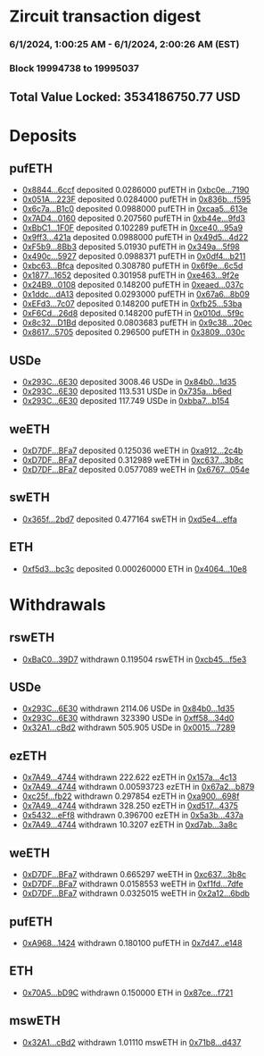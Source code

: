 # Zircuit transaction digest
### 6/1/2024, 1:00:25 AM - 6/1/2024, 2:00:26 AM (EST)
### Block 19994738 to 19995037

## Total Value Locked: 3534186750.77 USD

# Deposits
## pufETH
- [0x8844...6ccf](https://etherscan.io/address/0x8844d12eFBDBC794926d3B00237d60e5e02b6ccf) deposited 0.0286000 pufETH in [0xbc0e...7190](https://etherscan.io/tx/0x8844d12eFBDBC794926d3B00237d60e5e02b6ccf)
- [0x051A...223F](https://etherscan.io/address/0x051A2fE5Ae6cAe3B6C42ad2AEBcBeFcDadb7223F) deposited 0.0284000 pufETH in [0x836b...f595](https://etherscan.io/tx/0x051A2fE5Ae6cAe3B6C42ad2AEBcBeFcDadb7223F)
- [0x6c7a...B1c0](https://etherscan.io/address/0x6c7a153793E1b3CF5649304088aD2C0B80B0B1c0) deposited 0.0988000 pufETH in [0xcaa5...613e](https://etherscan.io/tx/0x6c7a153793E1b3CF5649304088aD2C0B80B0B1c0)
- [0x7AD4...0160](https://etherscan.io/address/0x7AD4eD3ef1EfEb3b1937e659de6e63e893B70160) deposited 0.207560 pufETH in [0xb44e...9fd3](https://etherscan.io/tx/0x7AD4eD3ef1EfEb3b1937e659de6e63e893B70160)
- [0xBbC1...1F0F](https://etherscan.io/address/0xBbC1ad3289b0129151B2792826B38f015C661F0F) deposited 0.102289 pufETH in [0xce40...95a9](https://etherscan.io/tx/0xBbC1ad3289b0129151B2792826B38f015C661F0F)
- [0x9ff3...421a](https://etherscan.io/address/0x9ff32596175BA1c19Ecf1dF0Cb84A9356708421a) deposited 0.0988000 pufETH in [0x49d5...4d22](https://etherscan.io/tx/0x9ff32596175BA1c19Ecf1dF0Cb84A9356708421a)
- [0xF5b9...8Bb3](https://etherscan.io/address/0xF5b9d00f6184954D6e725215D9Cab5F5698e8Bb3) deposited 5.01930 pufETH in [0x349a...5f98](https://etherscan.io/tx/0xF5b9d00f6184954D6e725215D9Cab5F5698e8Bb3)
- [0x490c...5927](https://etherscan.io/address/0x490c15b128865234D802fda3B16B693F11c15927) deposited 0.0988371 pufETH in [0x0df4...b211](https://etherscan.io/tx/0x490c15b128865234D802fda3B16B693F11c15927)
- [0xbc63...Bfca](https://etherscan.io/address/0xbc63F027d7C19e0A7a5f1921915d554ff5e8Bfca) deposited 0.308780 pufETH in [0x6f9e...6c5d](https://etherscan.io/tx/0xbc63F027d7C19e0A7a5f1921915d554ff5e8Bfca)
- [0x1877...1652](https://etherscan.io/address/0x18770bc2F7B52D50A1B36a9C8a9802301c2f1652) deposited 0.301958 pufETH in [0xe463...9f2e](https://etherscan.io/tx/0x18770bc2F7B52D50A1B36a9C8a9802301c2f1652)
- [0x24B9...0108](https://etherscan.io/address/0x24B938763B45648876C7636673D200B6c2F20108) deposited 0.148200 pufETH in [0xeaed...037c](https://etherscan.io/tx/0x24B938763B45648876C7636673D200B6c2F20108)
- [0x1ddc...dA13](https://etherscan.io/address/0x1ddcC04801E5448CbC33eD587375d36aAA46dA13) deposited 0.0293000 pufETH in [0x67a6...8b09](https://etherscan.io/tx/0x1ddcC04801E5448CbC33eD587375d36aAA46dA13)
- [0xEFd3...7c07](https://etherscan.io/address/0xEFd3790da198106733747ddC7849098D45a17c07) deposited 0.148200 pufETH in [0xfb25...53ba](https://etherscan.io/tx/0xEFd3790da198106733747ddC7849098D45a17c07)
- [0xF6Cd...26d8](https://etherscan.io/address/0xF6CdcC9a732F5AdE287ac4EFc111e0AF5e0B26d8) deposited 0.148200 pufETH in [0x010d...5f9c](https://etherscan.io/tx/0xF6CdcC9a732F5AdE287ac4EFc111e0AF5e0B26d8)
- [0x8c32...D1Bd](https://etherscan.io/address/0x8c32a08f0C792966A0e963971FB6C60F3f34D1Bd) deposited 0.0803683 pufETH in [0x9c38...20ec](https://etherscan.io/tx/0x8c32a08f0C792966A0e963971FB6C60F3f34D1Bd)
- [0x8617...5705](https://etherscan.io/address/0x86178F7cCCB2B5c94B0252a4Bbecaea0e3505705) deposited 0.296500 pufETH in [0x3809...030c](https://etherscan.io/tx/0x86178F7cCCB2B5c94B0252a4Bbecaea0e3505705)
## USDe
- [0x293C...6E30](https://etherscan.io/address/0x293C6937D8D82e05B01335F7B33FBA0c8e256E30) deposited 3008.46 USDe in [0x84b0...1d35](https://etherscan.io/tx/0x293C6937D8D82e05B01335F7B33FBA0c8e256E30)
- [0x293C...6E30](https://etherscan.io/address/0x293C6937D8D82e05B01335F7B33FBA0c8e256E30) deposited 113.531 USDe in [0x735a...b6ed](https://etherscan.io/tx/0x293C6937D8D82e05B01335F7B33FBA0c8e256E30)
- [0x293C...6E30](https://etherscan.io/address/0x293C6937D8D82e05B01335F7B33FBA0c8e256E30) deposited 117.749 USDe in [0xbba7...b154](https://etherscan.io/tx/0x293C6937D8D82e05B01335F7B33FBA0c8e256E30)
## weETH
- [0xD7DF...BFa7](https://etherscan.io/address/0xD7DF7E085214743530afF339aFC420c7c720BFa7) deposited 0.125036 weETH in [0xa912...2c4b](https://etherscan.io/tx/0xD7DF7E085214743530afF339aFC420c7c720BFa7)
- [0xD7DF...BFa7](https://etherscan.io/address/0xD7DF7E085214743530afF339aFC420c7c720BFa7) deposited 0.312989 weETH in [0xc637...3b8c](https://etherscan.io/tx/0xD7DF7E085214743530afF339aFC420c7c720BFa7)
- [0xD7DF...BFa7](https://etherscan.io/address/0xD7DF7E085214743530afF339aFC420c7c720BFa7) deposited 0.0577089 weETH in [0x6767...054e](https://etherscan.io/tx/0xD7DF7E085214743530afF339aFC420c7c720BFa7)
## swETH
- [0x365f...2bd7](https://etherscan.io/address/0x365f4162307Aefe1Fe9A8f03cB42e4C42a0e2bd7) deposited 0.477164 swETH in [0xd5e4...effa](https://etherscan.io/tx/0x365f4162307Aefe1Fe9A8f03cB42e4C42a0e2bd7)
## ETH
- [0xf5d3...bc3c](https://etherscan.io/address/0xf5d34f077B6f15BD294D69CeFF0bc2761Feebc3c) deposited 0.000260000 ETH in [0x4064...10e8](https://etherscan.io/tx/0xf5d34f077B6f15BD294D69CeFF0bc2761Feebc3c)
# Withdrawals
## rswETH
- [0xBaC0...39D7](https://etherscan.io/address/0xBaC07544bF49a03d818dFe1B710caa9a5EF039D7) withdrawn 0.119504 rswETH in [0xcb45...f5e3](https://etherscan.io/tx/0xBaC07544bF49a03d818dFe1B710caa9a5EF039D7)
## USDe
- [0x293C...6E30](https://etherscan.io/address/0x293C6937D8D82e05B01335F7B33FBA0c8e256E30) withdrawn 2114.06 USDe in [0x84b0...1d35](https://etherscan.io/tx/0x293C6937D8D82e05B01335F7B33FBA0c8e256E30)
- [0x293C...6E30](https://etherscan.io/address/0x293C6937D8D82e05B01335F7B33FBA0c8e256E30) withdrawn 323390 USDe in [0xff58...34d0](https://etherscan.io/tx/0x293C6937D8D82e05B01335F7B33FBA0c8e256E30)
- [0x32A1...cBd2](https://etherscan.io/address/0x32A1f6a79584Ce2d39cD1e03320372d8E17FcBd2) withdrawn 505.905 USDe in [0x0015...7289](https://etherscan.io/tx/0x32A1f6a79584Ce2d39cD1e03320372d8E17FcBd2)
## ezETH
- [0x7A49...4744](https://etherscan.io/address/0x7A493Be5c2ce014cD049Bf178a1ac0Db1B434744) withdrawn 222.622 ezETH in [0x157a...4c13](https://etherscan.io/tx/0x7A493Be5c2ce014cD049Bf178a1ac0Db1B434744)
- [0x7A49...4744](https://etherscan.io/address/0x7A493Be5c2ce014cD049Bf178a1ac0Db1B434744) withdrawn 0.00593723 ezETH in [0x67a2...b879](https://etherscan.io/tx/0x7A493Be5c2ce014cD049Bf178a1ac0Db1B434744)
- [0xc25f...fb22](https://etherscan.io/address/0xc25f0b1A078bD60BC67e1661940b8F7F3138fb22) withdrawn 0.297854 ezETH in [0xa900...698f](https://etherscan.io/tx/0xc25f0b1A078bD60BC67e1661940b8F7F3138fb22)
- [0x7A49...4744](https://etherscan.io/address/0x7A493Be5c2ce014cD049Bf178a1ac0Db1B434744) withdrawn 328.250 ezETH in [0xd517...4375](https://etherscan.io/tx/0x7A493Be5c2ce014cD049Bf178a1ac0Db1B434744)
- [0x5432...eFf8](https://etherscan.io/address/0x5432798066634F8Ecc58Db6c61AAE2852986eFf8) withdrawn 0.396700 ezETH in [0x5a3b...437a](https://etherscan.io/tx/0x5432798066634F8Ecc58Db6c61AAE2852986eFf8)
- [0x7A49...4744](https://etherscan.io/address/0x7A493Be5c2ce014cD049Bf178a1ac0Db1B434744) withdrawn 10.3207 ezETH in [0xd7ab...3a8c](https://etherscan.io/tx/0x7A493Be5c2ce014cD049Bf178a1ac0Db1B434744)
## weETH
- [0xD7DF...BFa7](https://etherscan.io/address/0xD7DF7E085214743530afF339aFC420c7c720BFa7) withdrawn 0.665297 weETH in [0xc637...3b8c](https://etherscan.io/tx/0xD7DF7E085214743530afF339aFC420c7c720BFa7)
- [0xD7DF...BFa7](https://etherscan.io/address/0xD7DF7E085214743530afF339aFC420c7c720BFa7) withdrawn 0.0158553 weETH in [0xf1fd...7dfe](https://etherscan.io/tx/0xD7DF7E085214743530afF339aFC420c7c720BFa7)
- [0xD7DF...BFa7](https://etherscan.io/address/0xD7DF7E085214743530afF339aFC420c7c720BFa7) withdrawn 0.0325015 weETH in [0x2a12...6bdb](https://etherscan.io/tx/0xD7DF7E085214743530afF339aFC420c7c720BFa7)
## pufETH
- [0xA968...1424](https://etherscan.io/address/0xA968Bb9E89ec5F5A29510029962a73CE4C651424) withdrawn 0.180100 pufETH in [0x7d47...e148](https://etherscan.io/tx/0xA968Bb9E89ec5F5A29510029962a73CE4C651424)
## ETH
- [0x70A5...bD9C](https://etherscan.io/address/0x70A54bfF5D440FE9c5c47a0C234aA07B0039bD9C) withdrawn 0.150000 ETH in [0x87ce...f721](https://etherscan.io/tx/0x70A54bfF5D440FE9c5c47a0C234aA07B0039bD9C)
## mswETH
- [0x32A1...cBd2](https://etherscan.io/address/0x32A1f6a79584Ce2d39cD1e03320372d8E17FcBd2) withdrawn 1.01110 mswETH in [0x71b8...d437](https://etherscan.io/tx/0x32A1f6a79584Ce2d39cD1e03320372d8E17FcBd2)
